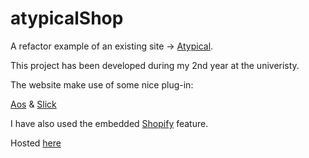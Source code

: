 # atypicalShop

A refactor example of an existing site -> [Atypical](https://www.atypical.it/).

This project has been developed during my 2nd year at the univeristy. 

The website make use of some nice plug-in:

[Aos](https://michalsnik.github.io/aos/) & [Slick](https://kenwheeler.github.io/slick/)

I have also used the embedded [Shopify](https://www.shopify.co.uk/free-trial?term=shopify&Network=Search&SiteTarget=&mt=e&adid=328328049569&adpos=1t1&CampaignId=1681994799&branded_enterprise=1&BOID=brand&gclid=CjwKCAjwwtTmBRBqEiwA-b6c_3UF3j-HxTr_ERCPDq5aJkNPUrAUtPGlSijPthjJ_jvHouIJZCO2XhoCgXgQAvD_BwE) feature. 


Hosted [here](https://lova233.github.io/atypicalShop/)
